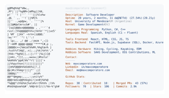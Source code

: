 <picture>
    <source media="(prefers-color-scheme: dark)" srcset="./public/dark_mode.svg">
    <img alt="parthsolanke" src="https://raw.githubusercontent.com/pyoneerC/pyoneerC/main/light_mode.svg">
</picture>